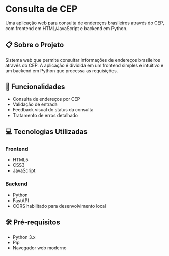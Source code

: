 # Consulta de CEP

Uma aplicação web para consulta de endereços brasileiros através do CEP, com frontend em HTML/JavaScript e backend em Python.

## 📋 Sobre o Projeto

Sistema web que permite consultar informações de endereços brasileiros através do CEP. A aplicação é dividida em um frontend simples e intuitivo e um backend em Python que processa as requisições.

## 🚀 Funcionalidades

- Consulta de endereços por CEP
- Validação de entrada
- Feedback visual do status da consulta
- Tratamento de erros detalhado

## 💻 Tecnologias Utilizadas

### Frontend
- HTML5
- CSS3
- JavaScript 

### Backend
- Python
- FastAPI 
- CORS habilitado para desenvolvimento local

## 🛠️ Pré-requisitos

- Python 3.x
- Pip 
- Navegador web moderno

